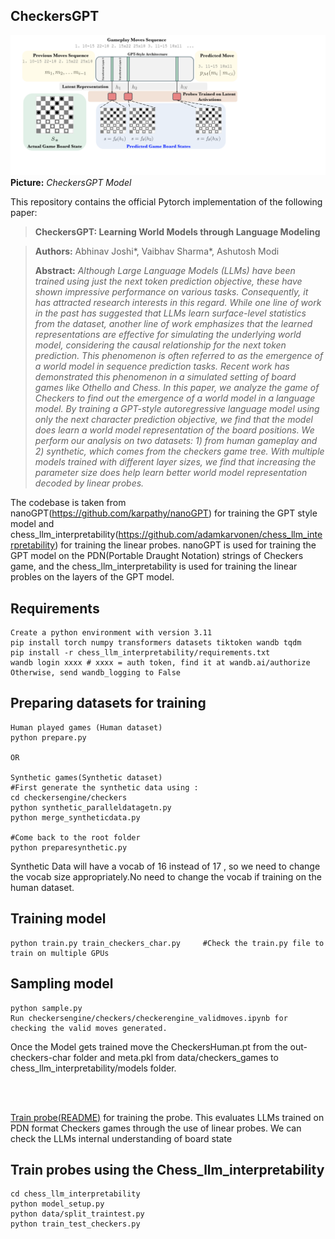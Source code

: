 ## CheckersGPT
![Teaser image](./Checkersmain.png)
**Picture:** *CheckersGPT Model*

This repository contains the official Pytorch implementation of the following paper:
> **CheckersGPT: Learning World Models through Language Modeling**<br>

> **Authors:** Abhinav Joshi*, Vaibhav Sharma*, Ashutosh Modi<br>
>
> **Abstract:** *Although Large Language Models (LLMs) have been trained using just the next token prediction objective, these have shown impressive performance on various tasks. Consequently, it has attracted research interests in this regard. While one line of work in the past has suggested that LLMs learn surface-level statistics from the dataset, another line of work emphasizes that the learned representations are effective for simulating the underlying world model, considering the causal relationship for the next token prediction. This phenomenon is often referred to as the emergence of a world model in sequence prediction tasks. Recent work has demonstrated this phenomenon in a simulated setting of board games like Othello and Chess. In this paper, we analyze the game of Checkers to find out the emergence of a world model in a language model. By training a GPT-style autoregressive language model using only the next character prediction objective, we find that the model does learn a world model representation of the board positions. We perform our analysis on two datasets: 1) from human gameplay and 2) synthetic, which comes from the checkers game tree. With multiple models trained with different layer sizes, we find that increasing the parameter size does help learn better world model representation decoded by linear probes.*

The codebase is taken from nanoGPT(https://github.com/karpathy/nanoGPT) for training the GPT style model and chess_llm_interpretability(https://github.com/adamkarvonen/chess_llm_interpretability) for training the linear probes.
nanoGPT is used for training the GPT model on the PDN(Portable Draught Notation) strings of Checkers game, and the chess_llm_interpretability is used for training the linear probles on the layers of the GPT model.

## Requirements
    Create a python environment with version 3.11
    pip install torch numpy transformers datasets tiktoken wandb tqdm
    pip install -r chess_llm_interpretability/requirements.txt
    wandb login xxxx # xxxx = auth token, find it at wandb.ai/authorize Otherwise, send wandb_logging to False

## Preparing datasets for training
    Human played games (Human dataset)
    python prepare.py

    OR 

    Synthetic games(Synthetic dataset)
    #First generate the synthetic data using :
    cd checkersengine/checkers
    python synthetic_paralleldatagetn.py
    python merge_syntheticdata.py

    #Come back to the root folder 
    python preparesynthetic.py

Synthetic Data will have a vocab of 16 instead of 17 , so we need to change the vocab size appropriately.No need to change the vocab if training on the human dataset.

## Training model
    python train.py train_checkers_char.py     #Check the train.py file to train on multiple GPUs

## Sampling model
    python sample.py
    Run checkersengine/checkers/checkerengine_validmoves.ipynb for checking the valid moves generated.

Once the Model gets trained move the CheckersHuman.pt from the out-checkers-char folder and meta.pkl from data/checkers_games to chess_llm_interpretability/models folder.




<br>
<br>

[Train probe(README)](./chess_llm_interpretability/README.md) for training the probe.
This evaluates LLMs trained on PDN format Checkers games through the use of linear probes. We can check the LLMs internal understanding of board state
## Train probes using the Chess_llm_interpretability
    cd chess_llm_interpretability
    python model_setup.py
    python data/split_traintest.py
    python train_test_checkers.py





